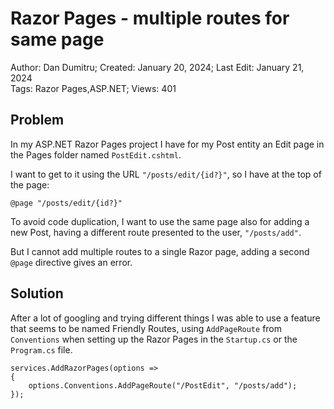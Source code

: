 # Razor Pages - multiple routes for same page

Author: Dan Dumitru; Created: January 20, 2024; Last Edit: January 21, 2024  
Tags: Razor Pages,ASP.NET; Views: 401

## Problem

In my ASP.NET Razor Pages project I have for my Post entity an Edit page in the Pages folder named `PostEdit.cshtml`.

I want to get to it using the URL `"/posts/edit/{id?}"`, so I have at the top of the page:
```
@page "/posts/edit/{id?}"
```
To avoid code duplication, I want to use the same page also for adding a new Post, having a different route presented to the user, `"/posts/add"`.

But I cannot add multiple routes to a single Razor page, adding a second `@page` directive gives an error.

## Solution

After a lot of googling and trying different things I was able to use a feature that seems to be named Friendly Routes, using `AddPageRoute` from `Conventions` when setting up the Razor Pages in the `Startup.cs` or the `Program.cs` file.


    services.AddRazorPages(options =>
    {
        options.Conventions.AddPageRoute("/PostEdit", "/posts/add");
    });
